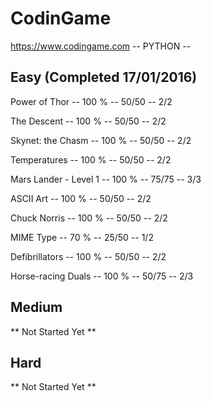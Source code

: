 # CodinGame
https://www.codingame.com
-- PYTHON --

Easy (Completed 17/01/2016)
------
Power of Thor             -- 100 % -- 50/50 -- 2/2

The Descent               -- 100 % -- 50/50 -- 2/2

Skynet: the Chasm         -- 100 % -- 50/50 -- 2/2

Temperatures              -- 100 % -- 50/50 -- 2/2

Mars Lander - Level 1     -- 100 % -- 75/75 -- 3/3

ASCII Art                 -- 100 % -- 50/50 -- 2/2

Chuck Norris              -- 100 % -- 50/50 -- 2/2

MIME Type                 --  70 % -- 25/50 -- 1/2

Defibrillators            -- 100 % -- 50/50 -- 2/2

Horse-racing Duals        -- 100 % -- 50/75 -- 2/3

Medium
------
** Not Started Yet **

Hard
------
** Not Started Yet **
